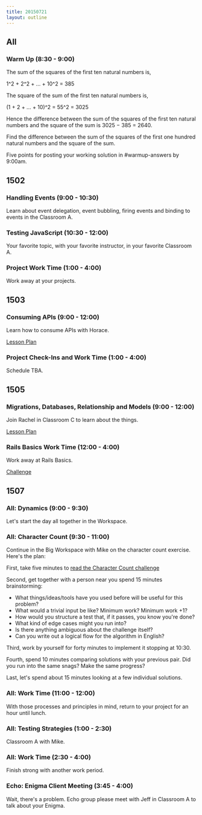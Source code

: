 ```yaml
---
title: 20150721
layout: outline
---
```


## All

### Warm Up (8:30 - 9:00)

The sum of the squares of the first ten natural numbers is,

1^2 + 2^2 + ... + 10^2 = 385


The square of the sum of the first ten natural numbers is,

(1 + 2 + ... + 10)^2 = 55^2 = 3025

Hence the difference between the sum of the squares of the first ten natural numbers and the square of the sum is 3025 − 385 = 2640.

Find the difference between the sum of the squares of the first one hundred natural numbers and the square of the sum.

Five points for posting your working solution in #warmup-answers by 9:00am.


## 1502

### Handling Events (9:00 - 10:30)

Learn about event delegation, event bubbling, firing events and binding to events in the Classroom A.

### Testing JavaScript (10:30 - 12:00)

Your favorite topic, with your favorite instructor, in your favorite Classroom A.

### Project Work Time (1:00 - 4:00)

Work away at your projects.


## 1503

### Consuming APIs (9:00 - 12:00)

Learn how to consume APIs with Horace.

[Lesson Plan](https://github.com/turingschool/lesson_plans/blob/master/ruby_04-apis_and_scalability/consuming_apis.markdown)

### Project Check-Ins and Work Time (1:00 - 4:00)

Schedule TBA.


## 1505

### Migrations, Databases, Relationship and Models (9:00 - 12:00)

Join Rachel in Classroom C to learn about the things.

[Lesson Plan](https://github.com/turingschool/lesson_plans/blob/master/ruby_02-web_applications_with_ruby/models_databases_relationships.markdown)

### Rails Basics Work Time (12:00 - 4:00)

Work away at Rails Basics.

[Challenge](https://github.com/turingschool/challenges/blob/master/models_databases_relationships_routes_controllers_oh_my.markdown)

## 1507

### All: Dynamics (9:00 - 9:30)

Let's start the day all together in the Workspace.

### All: Character Count (9:30 - 11:00)

Continue in the Big Workspace with Mike on the character count exercise.
Here's the plan:

First, take five minutes to [read the Character Count challenge](https://github.com/turingschool/challenges/blob/master/character_count.markdown)

Second, get together with a person near you spend 15 minutes brainstorming:

* What things/ideas/tools have you used before will be useful for this problem?
* What would a trivial input be like? Minimum work? Minimum work +1?
* How would you structure a test that, if it passes, you know you're done?
* What kind of edge cases might you run into?
* Is there anything ambiguous about the challenge itself?
* Can you write out a logical flow for the algorithm in English?

Third, work by yourself for forty minutes to implement it stopping at 10:30.

Fourth, spend 10 minutes comparing solutions with your previous pair. Did you
run into the same snags? Make the same progress?

Last, let's spend about 15 minutes looking at a few individual solutions.

### All: Work Time (11:00 - 12:00)

With those processes and principles in mind, return to your project for an hour
until lunch.

### All: Testing Strategies (1:00 - 2:30)

Classroom A with Mike.

### All: Work Time (2:30 - 4:00)

Finish strong with another work period.

### Echo: Enigma Client Meeting (3:45 - 4:00)

Wait, there's a problem. Echo group please meet with Jeff in Classroom A to talk
about your Enigma.
